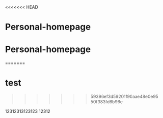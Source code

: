 <<<<<<< HEAD
# Personal-homepage
# Personal-homepage
=======
# test
>>>>>>> 59396ef3d59201f90aae48e0e9550f383fd6b96e

12312313123123
12312
